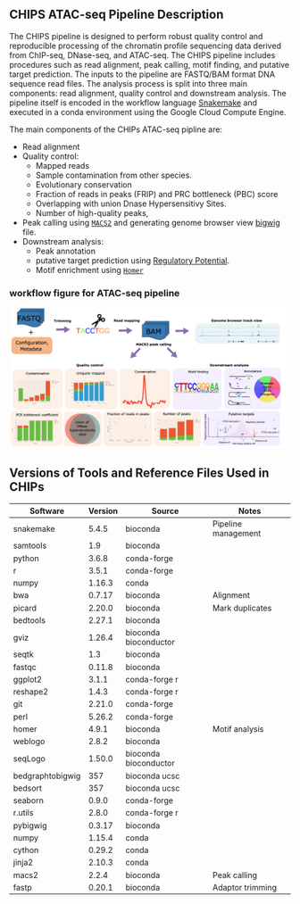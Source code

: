 ## CHIPS ATAC-seq Pipeline Description

The CHIPS pipeline is designed to perform robust quality control and reproducible processing of the chromatin profile sequencing data derived from ChIP-seq, DNase-seq, and ATAC-seq. The CHIPS pipeline includes procedures such as read alignment, peak calling, motif finding, and putative target prediction. The inputs to the pipeline are FASTQ/BAM format DNA sequence read files. The analysis process is split into three main components: read alignment, quality control and downstream analysis. The pipeline itself is encoded in the workflow language [Snakemake](https://snakemake.readthedocs.io/) and executed in a conda environment using the Google Cloud Compute Engine.

The main components of the CHIPs ATAC-seq pipline are:

* Read alignment
* Quality control:
    * Mapped reads
    * Sample contamination from other species.
    * Evolutionary conservation
    * Fraction of reads in peaks (FRIP) and PRC bottleneck (PBC) score
    * Overlapping with union Dnase Hypersensitivy Sites.
    * Number of high-quality peaks,
* Peak calling using [`MACS2`](https://github.com/macs3-project/MACS) and generating genome browser view [bigwig](https://genome.ucsc.edu/goldenPath/help/bigWig.html) file.
* Downstream analysis:
    * Peak annotation 
    * putative target prediction using [Regulatory Potential](https://genomebiology.biomedcentral.com/articles/10.1186/s13059-020-1934-6).
    * Motif enrichment using [`Homer`](http://homer.ucsd.edu/homer/motif/)


### workflow figure for ATAC-seq pipeline

![](imgs/chips.png)

## Versions of Tools and Reference Files Used in CHIPs

| Software         | Version | Source                | Notes               | 
|------------------|---------|-----------------------|---------------------| 
| snakemake        | 5.4.5   | bioconda              | Pipeline management | 
| samtools         | 1.9     | bioconda              |                     | 
| python           | 3.6.8   | conda-forge           |                     | 
| r                | 3.5.1   | conda-forge           |                     | 
| numpy            | 1.16.3  | conda                 |                     | 
| bwa              | 0.7.17  | bioconda              | Alignment           | 
| picard           | 2.20.0  | bioconda              | Mark duplicates     | 
| bedtools         | 2.27.1  | bioconda              |                     | 
| gviz             | 1.26.4  | bioconda bioconductor |                     | 
| seqtk            | 1.3     | bioconda              |                     | 
| fastqc           | 0.11.8  | bioconda              |                     | 
| ggplot2          | 3.1.1   | conda-forge r         |                     | 
| reshape2         | 1.4.3   | conda-forge r         |                     | 
| git              | 2.21.0  | conda-forge           |                     | 
| perl             | 5.26.2  | conda-forge           |                     | 
| homer            | 4.9.1   | bioconda              | Motif analysis      | 
| weblogo          | 2.8.2   | bioconda              |                     | 
| seqLogo          | 1.50.0  | bioconda bioconductor |                     | 
| bedgraphtobigwig | 357     | bioconda ucsc         |                     | 
| bedsort          | 357     | bioconda ucsc         |                     | 
| seaborn          | 0.9.0   | conda-forge           |                     | 
| r.utils          | 2.8.0   | conda-forge r         |                     | 
| pybigwig         | 0.3.17  | bioconda              |                     | 
| numpy            | 1.15.4  | conda                 |                     | 
| cython           | 0.29.2  | conda                 |                     | 
| jinja2           | 2.10.3  | conda                 |                     | 
| macs2            | 2.2.4   | bioconda              | Peak calling        | 
| fastp            | 0.20.1  | bioconda              | Adaptor trimming    | 

